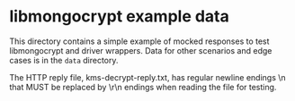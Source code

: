 # libmongocrypt example data #

This directory contains a simple example of mocked responses to test libmongocrypt and driver wrappers. Data for other scenarios and edge cases is in the `data` directory.

The HTTP reply file, kms-decrypt-reply.txt, has regular newline endings \n that MUST be replaced by \r\n endings when reading the file for testing.